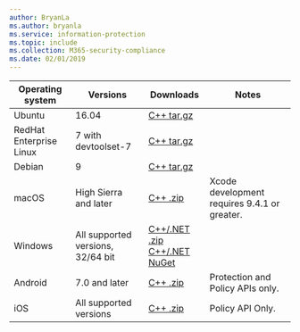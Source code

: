 ```yaml
---
author: BryanLa
ms.author: bryanla
ms.service: information-protection  
ms.topic: include
ms.collection: M365-security-compliance
ms.date: 02/01/2019
---
```


| Operating system | Versions | Downloads | Notes |
|------------------|----------|----------|--------|
| Ubuntu  |  16.04 | [C++ tar.gz](https://aka.ms/mipsdkbinaries) | |
| RedHat Enterprise Linux | 7 with devtoolset-7 | [C++ tar.gz](https://aka.ms/mipsdkbinaries) | |
| Debian  | 9 | [C++ tar.gz](https://aka.ms/mipsdkbinaries) | |
| macOS   | High Sierra and later | [C++ .zip](https://aka.ms/mipsdkbinaries) | Xcode development requires 9.4.1 or greater. |
| Windows | All supported versions, 32/64 bit | [C++/.NET .zip](https://aka.ms/mipsdkbinaries)<br>[C++/.NET NuGet](https://www.nuget.org/packages?q=Microsoft.InformationProtection) | |
| Android | 7.0 and later | [C++ .zip](https://aka.ms/mipsdkbinaries) | Protection and Policy APIs only. |
| iOS | All supported versions | [C++ .zip](https://aka.ms/mipsdkbinaries) | Policy API Only. |

